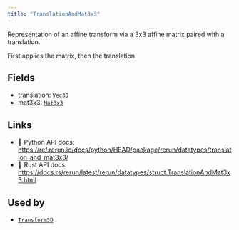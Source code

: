 ```yaml
---
title: "TranslationAndMat3x3"
---
```


Representation of an affine transform via a 3x3 affine matrix paired with a translation.

First applies the matrix, then the translation.

## Fields

* translation: [`Vec3D`](../datatypes/vec3d.md)
* mat3x3: [`Mat3x3`](../datatypes/mat3x3.md)

## Links
 * 🐍 Python API docs: https://ref.rerun.io/docs/python/HEAD/package/rerun/datatypes/translation_and_mat3x3/
 * 🦀 Rust API docs: https://docs.rs/rerun/latest/rerun/datatypes/struct.TranslationAndMat3x3.html


## Used by

* [`Transform3D`](../datatypes/transform3d.md)
